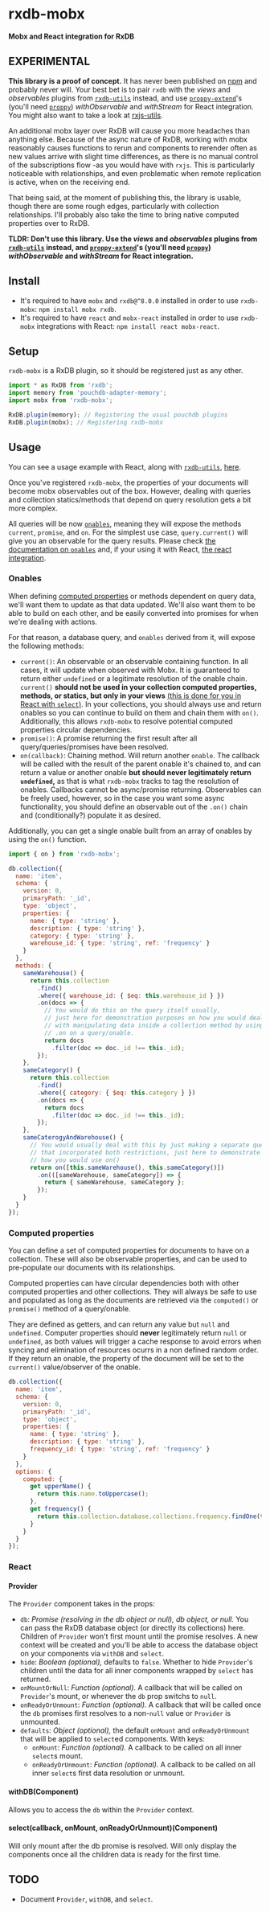 # rxdb-mobx

<!-- [![Version](https://img.shields.io/github/package-json/v/rafamel/rxdb-mobx.svg)](https://github.com/rafamel/rxdb-mobx)
[![Build Status](https://travis-ci.org/rafamel/rxdb-mobx.svg)](https://travis-ci.org/rafamel/rxdb-mobx)
[![Coverage](https://img.shields.io/coveralls/rafamel/rxdb-mobx.svg)](https://coveralls.io/github/rafamel/rxdb-mobx)
[![Dependencies](https://david-dm.org/rafamel/rxdb-mobx/status.svg)](https://david-dm.org/rafamel/rxdb-mobx)
[![Vulnerabilities](https://snyk.io/test/npm/rxdb-mobx/badge.svg)](https://snyk.io/test/npm/rxdb-mobx)
[![Issues](https://img.shields.io/github/issues/rafamel/rxdb-mobx.svg)](https://github.com/rafamel/rxdb-mobx/issues)
[![License](https://img.shields.io/github/license/rafamel/rxdb-mobx.svg)](https://github.com/rafamel/rxdb-mobx/blob/master/LICENSE) -->

<!-- markdownlint-disable MD036 -->
**Mobx and React integration for RxDB**
<!-- markdownlint-enable MD036 -->

## EXPERIMENTAL

**This library is a proof of concept.** It has never been published on [npm](https://www.npmjs.com/) and probably never will. Your best bet is to pair `rxdb` with the *views* and *observables* plugins from [`rxdb-utils`](https://github.com/rafamel/rxdb-utils) instead, and use [`proppy-extend`](https://github.com/rafamel/proppy-extend)'s (you'll need [`proppy`](https://proppyjs.com/)) *withObservable* and *withStream* for React integration. You might also want to take a look at [rxjs-utils](https://github.com/rafamel/rxjs-utils).

An additional mobx layer over RxDB will cause you more headaches than anything else. Because of the async nature of RxDB, working with mobx reasonably causes functions to rerun and components to rerender often as new values arrive with slight time differences, as there is no manual control of the subscriptions flow -as you would have with `rxjs`. This is particularly noticeable with relationships, and even problematic when remote replication is active, when on the receiving end.

That being said, at the moment of publishing this, the library is usable, though there are some rough edges, particularly with collection relationships. I'll probably also take the time to bring native computed properties over to RxDB.

**TLDR: Don't use this library. Use the *views* and *observables* plugins from [`rxdb-utils`](https://github.com/rafamel/rxdb-utils) instead, and [`proppy-extend`](https://github.com/rafamel/proppy-extend)'s (you'll need [`proppy`](https://proppyjs.com/)) *withObservable* and *withStream* for React integration.**

## Install

* It's required to have `mobx` and `rxdb@^8.0.0` installed in order to use `rxdb-mobx`: `npm install mobx rxdb`.
* It's required to have `react` and `mobx-react` installed in order to use `rxdb-mobx` integrations with React: `npm install react mobx-react`.

## Setup

`rxdb-mobx` is a RxDB plugin, so it should be registered just as any other.

```javascript
import * as RxDB from 'rxdb';
import memory from 'pouchdb-adapter-memory';
import mobx from 'rxdb-mobx';

RxDB.plugin(memory); // Registering the usual pouchdb plugins
RxDB.plugin(mobx); // Registering rxdb-mobx
```

## Usage

You can see a usage example with React, along with [`rxdb-utils`](https://www.npmjs.com/package/rxdb-utils), [here](https://github.com/rafamel/rxdb-mobx/tree/master/example).

Once you've registered `rxdb-mobx`, the properties of your documents will become mobx observables out of the box. However, dealing with queries and collection statics/methods that depend on query resolution gets a bit more complex.

All queries will be now [`onables`](#onables), meaning they will expose the methods `current`, `promise`, and `on`. For the simplest use case, `query.current()` will give you an observable for the query results. Please check [the documentation on `onables`](#onables) and, if your using it with React, [the react integration](#react).

### Onables

When defining [computed properties](#computed-properties) or methods dependent on query data, we'll want them to update as that data updated. We'll also want them to be able to build on each other, and be easily converted into promises for when we're dealing with actions.

For that reason, a database query, and `onables` derived from it, will expose the following methods:

* `current()`: An observable or an observable containing function. In all cases, it will update when observed with Mobx. It is guaranteed to return either `undefined` or a legitimate resolution of the onable chain. `current()` **should not be used in your collection computed properties, methods, or statics, but only in your views** [(this is done for you in React with `select`)](#react). In your collections, you should always use and return onables so you can continue to build on them and chain them with `on()`. Additionally, this allows `rxdb-mobx` to resolve potential computed properties circular dependencies.
* `promise()`: A promise returning the first result after all query/queries/promises have been resolved.
* `on(callback)`: Chaining method. Will return another `onable`. The callback will be called with the result of the parent onable it's chained to, and can return a value or another onable **but should never legitimately return `undefined`,** as that is what `rxdb-mobx` tracks to tag the resolution of onables. Callbacks cannot be async/promise returning. Observables can be freely used, however, so in the case you want some async functionality, you should define an observable out of the `.on()` chain and (conditionally?) populate it as desired.

Additionally, you can get a single onable built from an array of onables by using the `on()` function.

```javascript
import { on } from 'rxdb-mobx';

db.collection({
  name: 'item',
  schema: {
    version: 0,
    primaryPath: '_id',
    type: 'object',
    properties: {
      name: { type: 'string' },
      description: { type: 'string' },
      category: { type: 'string' },
      warehouse_id: { type: 'string', ref: 'frequency' }
    }
  },
  methods: {
    sameWarehouse() {
      return this.collection
        .find()
        .where({ warehouse_id: { $eq: this.warehouse_id } })
        .on(docs => {
          // You would do this on the query itself usually,
          // just here for demonstration purposes on how you would deal
          // with manipulating data inside a collection method by using
          // .on on a query/onable.
          return docs
            .filter(doc => doc._id !== this._id);
        });
    },
    sameCategory() {
      return this.collection
        .find()
        .where({ category: { $eq: this.category } })
        .on(docs => {
          return docs
            .filter(doc => doc._id !== this._id);
        });
    },
    sameCaterogyAndWarehouse() {
      // You would usually deal with this by just making a separate query
      // that incorporated both restrictions, just here to demonstrate
      // how you would use on()
      return on([this.sameWarehouse(), this.sameCategory()])
        .on(([sameWarehouse, sameCategory]) => {
          return { sameWarehouse, sameCategory };
        });
    }
  }
});
```

### Computed properties

You can define a set of computed properties for documents to have on a collection. These will also be observable properties, and can be used to pre-populate our documents with its relationships.

Computed properties can have circular dependencies both with other computed properties and other collections. They will always be safe to use and populated as long as the documents are retrieved via the `computed()` or `promise()` method of a query/onable.

They are defined as getters, and can return any value but `null` and `undefined`. Computer properties should **never** legitimately return `null` or `undefined`, as both values will trigger a cache response to avoid errors when syncing and elimination of resources ocurrs in a non defined random order. If they return an onable, the property of the document will be set to the `current()` value/observer of the onable.

```javascript
db.collection({
  name: 'item',
  schema: {
    version: 0,
    primaryPath: '_id',
    type: 'object',
    properties: {
      name: { type: 'string' },
      description: { type: 'string' },
      frequency_id: { type: 'string', ref: 'frequency' }
    }
  },
  options: {
    computed: {
      get upperName() {
        return this.name.toUppercase();
      },
      get frequency() {
        return this.collection.database.collections.frequency.findOne(this.frequency_id);
      }
    }
  }
});
```

### React

#### Provider

The `Provider` component takes in the props:

* `db`: *Promise (resolving in the db object or null), db object, or null.* You can pass the RxDB database object (or directly its collections) here. Children of `Provider` won't first mount until the promise resolves. A new context will be created and you'll be able to access the database object on your components via `withDB` and `select`.
* `hide`: *Boolean (optional),* defaults to `false`. Whether to hide `Provider`'s children until the data for all inner components wrapped by `select` has returned.
* `onMountOrNull`: *Function (optional).* A callback that will be called on `Provider`'s mount, or whenever the `db` prop switchs to `null`.
* `onReadyOrUnmount`: *Function (optional).* A callback that will be called once the `db` promises first resolves to a non-`null` value or `Provider` is unmounted.
* `defaults`: *Object (optional),* the default `onMount` and `onReadyOrUnmount` that will be applied to `select`ed components. With keys:
  * `onMount`: *Function (optional).* A callback to be called on all inner `select`s mount.
  * `onReadyOrUnmount`: *Function (optional).* A callback to be called on all inner `select`s first data resolution or unmount.

#### withDB(Component)

Allows you to access the `db` within the `Provider` context.

#### select(callback, onMount, onReadyOrUnmount)(Component)

Will only mount after the db promise is resolved. Will only display the components once all the children data is ready for the first time.

## TODO

* Document `Provider`, `withDB`, and `select`.
